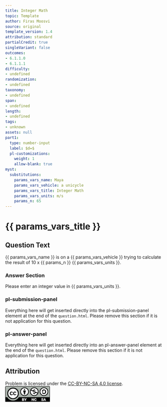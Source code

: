 ```yaml
---
title: Integer Math
topic: Template
author: Firas Moosvi
source: original
template_version: 1.4
attribution: standard
partialCredit: true
singleVariant: false
outcomes:
- 6.1.1.0
- 6.1.1.1
difficulty:
- undefined
randomization:
- undefined
taxonomy:
- undefined
span:
- undefined
length:
- undefined
tags:
- unknown
assets: null
part1:
  type: number-input
  label: $d=$
  pl-customizations:
    weight: 1
    allow-blank: true
myst:
  substitutions:
    params_vars_name: Maya
    params_vars_vehicle: a unicycle
    params_vars_title: Integer Math
    params_vars_units: m/s
    params_n: 65
---
```

# {{ params_vars_title }}

## Question Text

{{ params_vars_name }} is on a {{ params_vars_vehicle }} trying to calculate the result of 10 x {{ params_n }} {{ params_vars_units }}.

### Answer Section

Please enter an integer value in {{ params_vars_units }}.

### pl-submission-panel

Everything here will get inserted directly into the pl-submission-panel element at the end of the `question.html`.
Please remove this section if it is not application for this question.

### pl-answer-panel

Everything here will get inserted directly into an pl-answer-panel element at the end of the `question.html`.
Please remove this section if it is not application for this question.

## Attribution

Problem is licensed under the [CC-BY-NC-SA 4.0 license](https://creativecommons.org/licenses/by-nc-sa/4.0/).<br> ![The Creative Commons 4.0 license requiring attribution-BY, non-commercial-NC, and share-alike-SA license.](https://raw.githubusercontent.com/firasm/bits/master/by-nc-sa.png)